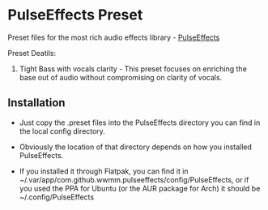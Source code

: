 # PulseEffects Preset

Preset files for the most rich audio effects library - [PulseEffects](https://github.com/wwmm/pulseeffects/)

Preset Deatils:

1. Tight Bass with vocals clarity - This preset focuses on enriching the base out of audio without compromising on clarity of vocals.

## Installation

* Just copy the .preset files into the PulseEffects directory you can find in the local config directory. 

* Obviously the location of that directory depends on how you installed PulseEffects. 

* If you installed it through Flatpak, you can find it in ~/.var/app/com.github.wwmm.pulseeffects/config/PulseEffects, or if you used the PPA for Ubuntu (or the AUR package for Arch) it should be ~/.config/PulseEffects
